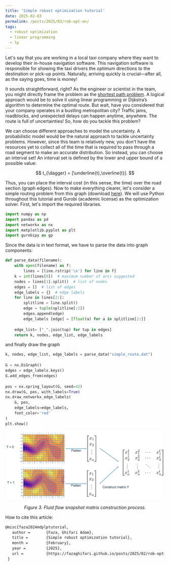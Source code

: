 ```yaml
---
title: 'Simple robust optimization tutorial'
date: 2025-02-03
permalink: /posts/2025/03/rob-opt-en/
tags:
  - robust optimization
  - linear programming
  - lp
---
```


Let's say that you are working in a local taxi company where they want to develop their in-house navigation software. This navigation software is responsible for showing the taxi drivers the optimum directions to the destination or pick-up points. Naturally, arriving quickly is crucial—after all, as the saying goes, time is money!

It sounds straightforward, right? As the engineer or scientist in the team, you might directly frame the problem as the [shortest path problem](https://en.wikipedia.org/wiki/Shortest_path_problem). A logical approach would be to solve it using linear programming or Dijkstra’s algorithm to determine the optimal route. But wait, have you considered that your company operates in a bustling metropolitan city? Traffic jams, roadblocks, and unexpected delays can happen anytime, anywhere. The route is full of uncertainties! So, how do you tackle this problem?

We can choose different approaches to model the uncertainty. A probabilistic model would be the natural approach to tackle uncertainty problems. However, since this team is relatively new, you don't have the resources yet to collect all of the time that is required to pass through a road segment to make an accurate distribution. So instead, you can choose an interval set! An interval set is defined by the lower and upper bound of a possible value:

$$
t_{\dagger} = [\underline{t},\overline{t}].
$$

Thus, you can place the interval cost (in this sense, the time) over the road section (graph edges).  Now to make everything clearer, let's consider a simple routing problem from this graph (download [here](https://drive.google.com/file/d/1n6yxpwlt8EiIsPzBVQREe0_wQr1mue_y/view?usp=sharing)). We will use Python throughout this tutorial and Gurobi (academic license) as the optimization solver. First, let's import the required libraries.

```python
import numpy as np
import pandas as pd
import networkx as nx
import matplotlib.pyplot as plt
import gurobipy as gp
```
Since the data is in text format, we have to parse the data into graph components:
```python
def parse_data(filename):
    with open(filename) as f:
        lines = [line.rstrip('\n') for line in f]
    k = int(lines[0])  # maximum number of arcs suggested
    nodes = lines[1].split()  # list of nodes
    edges = []  # list of edges
    edge_labels = {}  # edge labels
    for line in lines[2:]:
        splitline = line.split()
        edge = tuple(splitline[:2])
        edges.append(edge)
        edge_labels [edge] = [float(a) for a in splitline[2:]]
    
    edge_list= ["_".join(tup) for tup in edges]
    return k, nodes, edge_list, edge_labels
```
and finally draw the graph
```python
k, nodes, edge_list, edge_labels = parse_data("simple_route.dat")

G = nx.DiGraph()
edges = edge_labels.keys()
G.add_edges_from(edges)

pos = nx.spring_layout(G, seed=42)
nx.draw(G, pos, with_labels=True)
nx.draw_networkx_edge_labels(
    G, pos,
    edge_labels=edge_labels,
    font_color='red'
)
plt.show()
```
<p align="center">
  <img width="550" src='/images/pod_pce/Turb Snapshot.png' class="center">
</p>
<p align="center">
  <em>Figure 3. Fluid flow snapshot matrix construction process.</em>
</p>


How to cite this article:
```latex
@misc{faza2024mdplptutorial,
   author =       {Faza, Ghifari Adam},
   title =        {Simple robust optimization tutorial},
   month =        {February},
   year =         {2025},
   url =          {https://fazaghifari.github.io/posts/2025/02/rob-opt-en/},
 }
```
